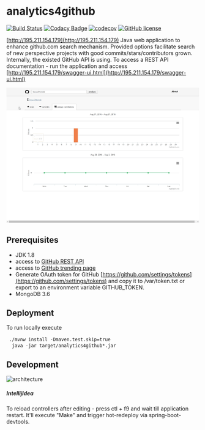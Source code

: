 # analytics4github
[![Build Status](http://195.211.154.179:8080/view/analytics5github/job/master-branch-poling%20and%20redeploy/badge/icon)](http://195.211.154.179:8080/view/analytics5github/job/master-branch-poling%20and%20redeploy/)
[![Codacy Badge](https://api.codacy.com/project/badge/Grade/d3a472531c4b46749c7eda1439d746db)](https://www.codacy.com/app/lyashenkogs/analytics4github?utm_source=github.com&amp;utm_medium=referral&amp;utm_content=LyashenkoGS/analytics4github&amp;utm_campaign=Badge_Grade)
[![codecov](https://codecov.io/gh/LyashenkoGS/analytics4github/branch/master/graph/badge.svg)](https://codecov.io/gh/LyashenkoGS/analytics4github)
[![GitHub license](https://img.shields.io/github/license/mashape/apistatus.svg)](https://github.com/LyashenkoGS/analytics4github/blob/master/LICENCE)  


[http://195.211.154.179](http://195.211.154.179)
Java web application to enhance github.com search mechanism.
Provided options facilitate search of new perspective projects with good commits/stars/contributors grown.
Internally, the existed GitHub API is using.
To access a REST API documentation - run the application and access
 [http://195.211.154.179/swagger-ui.html](http://195.211.154.179/swagger-ui.html)
 
![Demo](./documentation/demo.gif) 


## Prerequisites

* JDK 1.8
* access to [GitHub REST API ](https://developer.github.com/v3/)
* access to [GitHub trending page](https://github.com/trending)
* Generate OAuth token for GitHub [https://github.com/settings/tokens](https://github.com/settings/tokens) and copy it to /var/token.txt or export to an environment variable GITHUB_TOKEN. 
* MongoDB 3.6

## Deployment
To run locally execute

     ./mvnw install -Dmaven.test.skip=true
      java -jar target/analytics4github*.jar 

     
## Development
![architecture](./documentation/Arhitecture.png)

##### IntellijIdea
To reload controllers after editing - press ctl + f9 and wait till application restart.
It'll execute "Make" and trigger hot-redeploy via spring-boot-devtools.

